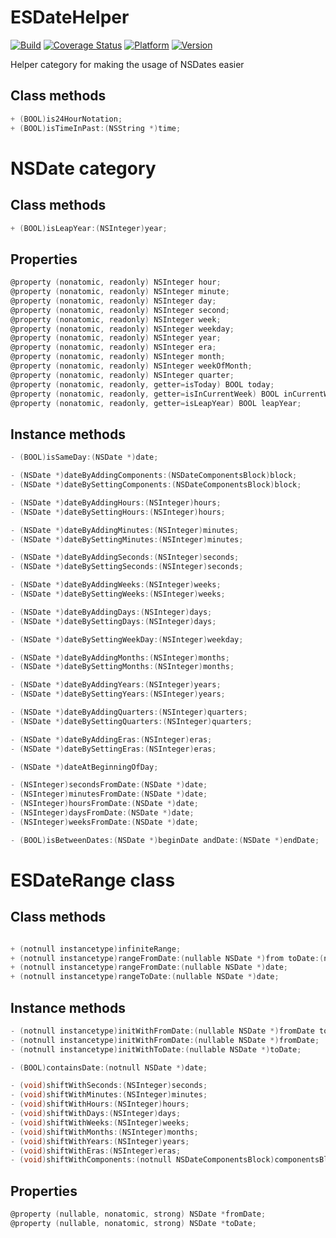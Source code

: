 # ESDateHelper

[![Build](https://travis-ci.org/e-sites/ESDateHelper.svg)](https://travis-ci.org/e-sites/ESDateHelper)
[![Coverage Status](https://coveralls.io/repos/e-sites/ESDateHelper/badge.svg?branch=master&service=github)](https://coveralls.io/github/e-sites/ESDateHelper?branch=master)
[![Platform](https://cocoapod-badges.herokuapp.com/p/ESDateHelper/badge.png)](http://cocoadocs.org/docsets/ESDateHelper)
[![Version](https://cocoapod-badges.herokuapp.com/v/ESDateHelper/badge.png)](http://cocoadocs.org/docsets/ESDateHelper)

Helper category for making the usage of NSDates easier

## Class methods
```objective-c
+ (BOOL)is24HourNotation;
+ (BOOL)isTimeInPast:(NSString *)time;
```

# NSDate category

## Class methods
```objective-c
+ (BOOL)isLeapYear:(NSInteger)year;
```

## Properties

```objective-c
@property (nonatomic, readonly) NSInteger hour;
@property (nonatomic, readonly) NSInteger minute;
@property (nonatomic, readonly) NSInteger day;
@property (nonatomic, readonly) NSInteger second;
@property (nonatomic, readonly) NSInteger week;
@property (nonatomic, readonly) NSInteger weekday;
@property (nonatomic, readonly) NSInteger year;
@property (nonatomic, readonly) NSInteger era;
@property (nonatomic, readonly) NSInteger month;
@property (nonatomic, readonly) NSInteger weekOfMonth;
@property (nonatomic, readonly) NSInteger quarter;
@property (nonatomic, readonly, getter=isToday) BOOL today;
@property (nonatomic, readonly, getter=isInCurrentWeek) BOOL inCurrentWeek;
@property (nonatomic, readonly, getter=isLeapYear) BOOL leapYear;
```

## Instance methods

```objective-c
- (BOOL)isSameDay:(NSDate *)date;

- (NSDate *)dateByAddingComponents:(NSDateComponentsBlock)block;
- (NSDate *)dateBySettingComponents:(NSDateComponentsBlock)block;

- (NSDate *)dateByAddingHours:(NSInteger)hours;
- (NSDate *)dateBySettingHours:(NSInteger)hours;

- (NSDate *)dateByAddingMinutes:(NSInteger)minutes;
- (NSDate *)dateBySettingMinutes:(NSInteger)minutes;

- (NSDate *)dateByAddingSeconds:(NSInteger)seconds;
- (NSDate *)dateBySettingSeconds:(NSInteger)seconds;

- (NSDate *)dateByAddingWeeks:(NSInteger)weeks;
- (NSDate *)dateBySettingWeeks:(NSInteger)weeks;

- (NSDate *)dateByAddingDays:(NSInteger)days;
- (NSDate *)dateBySettingDays:(NSInteger)days;

- (NSDate *)dateBySettingWeekDay:(NSInteger)weekday;

- (NSDate *)dateByAddingMonths:(NSInteger)months;
- (NSDate *)dateBySettingMonths:(NSInteger)months;

- (NSDate *)dateByAddingYears:(NSInteger)years;
- (NSDate *)dateBySettingYears:(NSInteger)years;

- (NSDate *)dateByAddingQuarters:(NSInteger)quarters;
- (NSDate *)dateBySettingQuarters:(NSInteger)quarters;

- (NSDate *)dateByAddingEras:(NSInteger)eras;
- (NSDate *)dateBySettingEras:(NSInteger)eras;

- (NSDate *)dateAtBeginningOfDay;

- (NSInteger)secondsFromDate:(NSDate *)date;
- (NSInteger)minutesFromDate:(NSDate *)date;
- (NSInteger)hoursFromDate:(NSDate *)date;
- (NSInteger)daysFromDate:(NSDate *)date;
- (NSInteger)weeksFromDate:(NSDate *)date;

- (BOOL)isBetweenDates:(NSDate *)beginDate andDate:(NSDate *)endDate;
```

# ESDateRange class

## Class methods

```objective-c

+ (notnull instancetype)infiniteRange;
+ (notnull instancetype)rangeFromDate:(nullable NSDate *)from toDate:(nullable NSDate *)to;
+ (notnull instancetype)rangeFromDate:(nullable NSDate *)date;
+ (notnull instancetype)rangeToDate:(nullable NSDate *)date;
```

## Instance methods

```objective-c
- (notnull instancetype)initWithFromDate:(nullable NSDate *)fromDate toDate:(nullable NSDate *)toDate;
- (notnull instancetype)initWithFromDate:(nullable NSDate *)fromDate;
- (notnull instancetype)initWithToDate:(nullable NSDate *)toDate;

- (BOOL)containsDate:(notnull NSDate *)date;

- (void)shiftWithSeconds:(NSInteger)seconds;
- (void)shiftWithMinutes:(NSInteger)minutes;
- (void)shiftWithHours:(NSInteger)hours;
- (void)shiftWithDays:(NSInteger)days;
- (void)shiftWithWeeks:(NSInteger)weeks;
- (void)shiftWithMonths:(NSInteger)months;
- (void)shiftWithYears:(NSInteger)years;
- (void)shiftWithEras:(NSInteger)eras;
- (void)shiftWithComponents:(notnull NSDateComponentsBlock)componentsBlock;
```

## Properties

```objective-c
@property (nullable, nonatomic, strong) NSDate *fromDate;
@property (nullable, nonatomic, strong) NSDate *toDate;
```